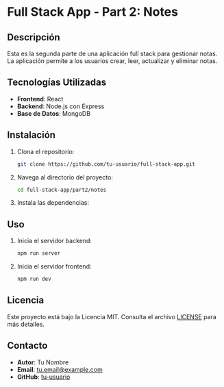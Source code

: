 # Full Stack App - Part 2: Notes

## Descripción

Esta es la segunda parte de una aplicación full stack para gestionar notas. La aplicación permite a los usuarios crear, leer, actualizar y eliminar notas.

## Tecnologías Utilizadas

- **Frontend**: React
- **Backend**: Node.js con Express
- **Base de Datos**: MongoDB

## Instalación

1. Clona el repositorio:
    ```bash
    git clone https://github.com/tu-usuario/full-stack-app.git
    ```
2. Navega al directorio del proyecto:
    ```bash
    cd full-stack-app/part2/notes
    ```
3. Instala las dependencias:

## Uso

1. Inicia el servidor backend:
    ```bash
    npm run server
    ```
2. Inicia el servidor frontend:
    ```bash
    npm run dev
    ```

## Licencia

Este proyecto está bajo la Licencia MIT. Consulta el archivo [LICENSE](../LICENSE) para más detalles.

## Contacto

- **Autor**: Tu Nombre
- **Email**: tu.email@example.com
- **GitHub**: [tu-usuario](https://github.com/tu-usuario)

